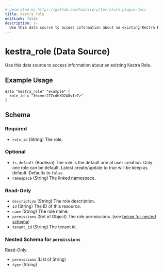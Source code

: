 ```yaml
---
# generated by https://github.com/hashicorp/terraform-plugin-docs
title: kestra_role
editLink: false
description: |-
  Use this data source to access information about an existing Kestra Role.
---
```


# kestra_role (Data Source)

Use this data source to access information about an existing Kestra Role.

## Example Usage

```hcl
data "kestra_role" "example" {
  role_id = "3kcvnr27ZcdHXD2AUvIe7z"
}
```

<!-- schema generated by tfplugindocs -->
## Schema

### Required

- `role_id` (String) The role.

### Optional

- `is_default` (Boolean) The role is the default one at user creation. Only one role can be default. Latest create/update to true will be keep as default. Defaults to `false`.
- `namespace` (String) The linked namespace.

### Read-Only

- `description` (String) The role description.
- `id` (String) The ID of this resource.
- `name` (String) The role name.
- `permissions` (Set of Object) The role permissions. (see [below for nested schema](#nestedatt--permissions))
- `tenant_id` (String) The tenant id.

<a id="nestedatt--permissions"></a>
### Nested Schema for `permissions`

Read-Only:

- `permissions` (List of String)
- `type` (String)
